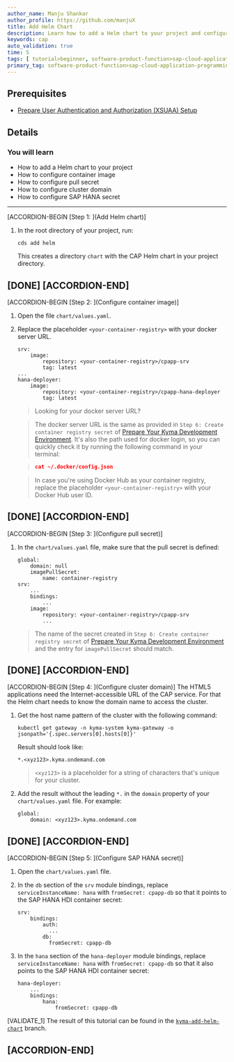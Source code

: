 ```yaml
---
author_name: Manju Shankar
author_profile: https://github.com/manjuX
title: Add Helm Chart
description: Learn how to add a Helm chart to your project and configure container image, pull secret, cluster domain, and SAP HANA secret in the Helm chart.
keywords: cap
auto_validation: true
time: 5
tags: [ tutorial>beginner, software-product-function>sap-cloud-application-programming-model, programming-tool>node-js, software-product>sap-business-technology-platform, software-product>sap-btp\\, kyma-runtime, software-product>sap-fiori]
primary_tag: software-product-function>sap-cloud-application-programming-model
---
```


## Prerequisites
 - [Prepare User Authentication and Authorization (XSUAA) Setup](btp-app-kyma-prepare-xsuaa)


## Details
### You will learn
 - How to add a Helm chart to your project
 - How to configure container image
 - How to configure pull secret
 - How to configure cluster domain
 - How to configure SAP HANA secret


---

[ACCORDION-BEGIN [Step 1: ](Add Helm chart)]
1. In the root directory of your project, run:

    ```Shell/Bash
    cds add helm
    ```

    This creates a directory `chart` with the CAP Helm chart in your project directory.

[DONE]
[ACCORDION-END]
---
[ACCORDION-BEGIN [Step 2: ](Configure container image)]
1. Open the file `chart/values.yaml`.

2. Replace the placeholder `<your-container-registry>` with your docker server URL.

    ```YAML[3,8]
    srv:
        image:
            repository: <your-container-registry>/cpapp-srv
            tag: latest
    ...
    hana-deployer:
        image:
            repository: <your-container-registry>/cpapp-hana-deployer
            tag: latest
    ```

    > Looking for your docker server URL?

    > The docker server URL is the same as provided in `Step 6: Create container registry secret` of [Prepare Your Kyma Development Environment](btp-app-kyma-prepare-dev-environment). It's also the path used for docker login, so you can quickly check it by running the following command in your terminal:

    > ```json
    > cat ~/.docker/config.json
    > ```

    > In case you're using Docker Hub as your container registry, replace the placeholder `<your-container-registry>` with your Docker Hub user ID.



[DONE]
[ACCORDION-END]
---
[ACCORDION-BEGIN [Step 3: ](Configure pull secret)]
1. In the `chart/values.yaml` file, make sure that the pull secret is defined:

    ```YAML[4]
    global:
        domain: null
        imagePullSecret:
            name: container-registry
    srv:
        ...
        bindings:
            ...
        image:
            repository: <your-container-registry>/cpapp-srv
            ...
    ```
    > The name of the secret created in `Step 6: Create container registry secret` of [Prepare Your Kyma Development Environment](btp-app-kyma-prepare-dev-environment) and the entry for `imagePullSecret` should match.



[DONE]
[ACCORDION-END]
---
[ACCORDION-BEGIN [Step 4: ](Configure cluster domain)]
The HTML5 applications need the Internet-accessible URL of the CAP service. For that the Helm chart needs to know the domain name to access the cluster.

1. Get the host name pattern of the cluster with the following command:

    ```Shell/Bash
    kubectl get gateway -n kyma-system kyma-gateway -o jsonpath='{.spec.servers[0].hosts[0]}'
    ```

    Result should look like:

    ```Shell/Bash
    *.<xyz123>.kyma.ondemand.com
    ```

    >  `<xyz123>` is a placeholder for a string of characters that's unique for your cluster.

2. Add the result without the leading `*.` in the `domain` property of your `chart/values.yaml` file. For example:

    ```YAML[2]
    global:
        domain: <xyz123>.kyma.ondemand.com
    ```

[DONE]
[ACCORDION-END]
---
[ACCORDION-BEGIN [Step 5: ](Configure SAP HANA secret)]
1. Open the `chart/values.yaml` file.

2. In the `db` section of the `srv` module bindings, replace `serviceInstanceName: hana` with `fromSecret: cpapp-db` so that it points to the SAP HANA HDI container secret:

    ```YAML[6]
    srv:
        bindings:
            auth:
              ...
            db:
              fromSecret: cpapp-db
    ```


3. In the `hana` section of the `hana-deployer` module bindings, replace `serviceInstanceName: hana` with `fromSecret: cpapp-db` so that it also points to the SAP HANA HDI container secret:

    ```YAML[5]
    hana-deployer:
        ...
        bindings:
            hana:
                fromSecret: cpapp-db
    ```

[VALIDATE_1]
The result of this tutorial can be found in the [`kyma-add-helm-chart`](https://github.com/SAP-samples/cloud-cap-risk-management/tree/kyma-add-helm-chart) branch.


[ACCORDION-END]
---